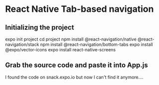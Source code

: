 # React Native Tab-based navigation

## Initializing the project

expo init project
cd project
npm install @react-navigation/native @react-navigation/stack
npm install @react-navigation/bottom-tabs
expo install @expo/vector-icons
expo install react-native-screens

## Grab the source code and paste it into App.js

I found the code on snack.expo.io but now I can't find it anymore....